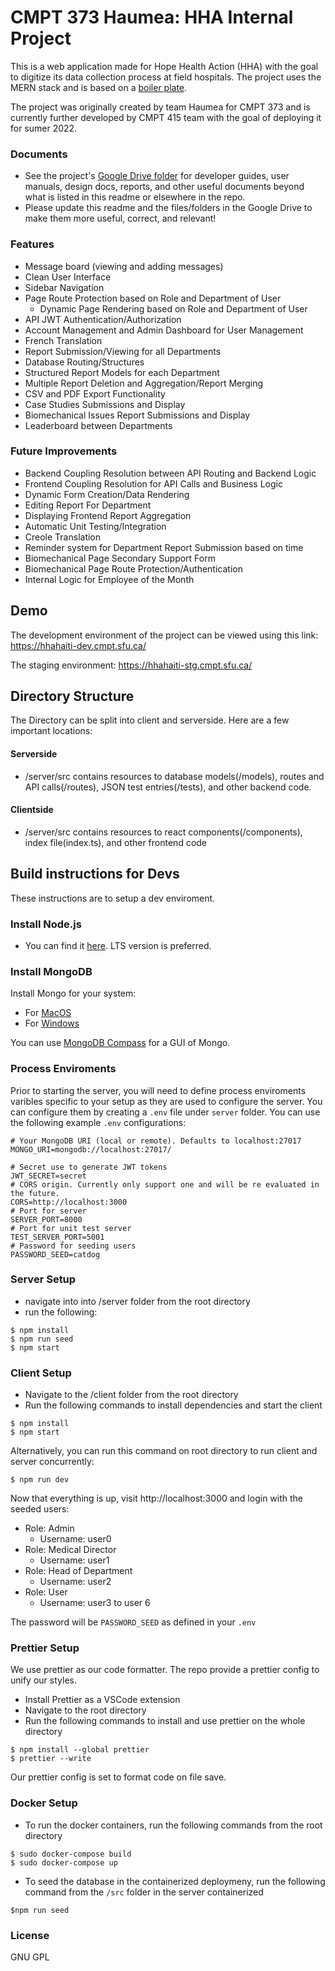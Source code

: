 # CMPT 373 Haumea: HHA Internal Project

This is a web application made for Hope Health Action (HHA) with the goal to digitize its data collection process at field hospitals. The project uses the MERN stack and is based on a
[boiler plate](https://github.com/nemanjam/mern-boilerplate).

The project was originally created by team Haumea for CMPT 373 and is currently further developed by CMPT 415 team with the goal of deploying it for sumer 2022.

### Documents

- See the project's [Google Drive folder](https://drive.google.com/drive/u/1/folders/1gFExr-PnGu1AitOtUZj-w4E_3EmPlD-q) for developer guides, user manuals, design docs, reports, and other useful
  documents beyond what is listed in this readme or elsewhere in the repo.
- Please update this readme and the files/folders in the Google Drive to make them more useful, correct, and relevant!

### Features

- Message board (viewing and adding messages)
- Clean User Interface
- Sidebar Navigation
- Page Route Protection based on Role and Department of User
  - Dynamic Page Rendering based on Role and Department of User
- API JWT Authentication/Authorization
- Account Management and Admin Dashboard for User Management
- French Translation
- Report Submission/Viewing for all Departments
- Database Routing/Structures
- Structured Report Models for each Department
- Multiple Report Deletion and Aggregation/Report Merging
- CSV and PDF Export Functionality
- Case Studies Submissions and Display
- Biomechanical Issues Report Submissions and Display
- Leaderboard between Departments

### Future Improvements

- Backend Coupling Resolution between API Routing and Backend Logic
- Frontend Coupling Resolution for API Calls and Business Logic
- Dynamic Form Creation/Data Rendering
- Editing Report For Department
- Displaying Frontend Report Aggregation
- Automatic Unit Testing/Integration
- Creole Translation
- Reminder system for Department Report Submission based on time
- Biomechanical Page Secondary Support Form
- Biomechanical Page Route Protection/Authentication
- Internal Logic for Employee of the Month

## Demo

The development environment of the project can be viewed using this link: https://hhahaiti-dev.cmpt.sfu.ca/

The staging environment: https://hhahaiti-stg.cmpt.sfu.ca/

## Directory Structure

The Directory can be split into client and serverside. Here are a few important locations:

#### Serverside

- /server/src contains resources to database models(/models), routes and API calls(/routes), JSON test entries(/tests), and other backend code.

#### Clientside

- /server/src contains resources to react components(/components), index file(index.ts), and other frontend code

## Build instructions for Devs

These instructions are to setup a dev enviroment.

### Install Node.js

- You can find it [here](https://nodejs.org/en/download/). LTS version is preferred.

### Install MongoDB

Install Mongo for your system:

- For [MacOS](https://docs.mongodb.com/manual/tutorial/install-mongodb-on-os-x/)
- For [Windows](https://docs.mongodb.com/manual/tutorial/install-mongodb-on-windows/)

You can use [MongoDB Compass](https://www.mongodb.com/try/download/compass) for a GUI of Mongo.

### Process Enviroments

Prior to starting the server, you will need to define process enviroments varibles specific to your setup as they are used to configure the server. You can configure them by creating a `.env` file
under `server` folder. You can use the following example `.env` configurations:

```
# Your MongoDB URI (local or remote). Defaults to localhost:27017
MONGO_URI=mongodb://localhost:27017/

# Secret use to generate JWT tokens
JWT_SECRET=secret
# CORS origin. Currently only support one and will be re evaluated in the future.
CORS=http://localhost:3000
# Port for server
SERVER_PORT=8000
# Port for unit test server
TEST_SERVER_PORT=5001
# Password for seeding users
PASSWORD_SEED=catdog
```

### Server Setup

- navigate into into /server folder from the root directory
- run the following:

```
$ npm install
$ npm run seed
$ npm start
```

### Client Setup

- Navigate to the /client folder from the root directory
- Run the following commands to install dependencies and start the client

```
$ npm install
$ npm start
```

Alternatively, you can run this command on root directory to run client and server concurrently:

```
$ npm run dev
```

Now that everything is up, visit http://localhost:3000 and login with the seeded users:

- Role: Admin
  - Username: user0
- Role: Medical Director
  - Username: user1
- Role: Head of Department
  - Username: user2
- Role: User
  - Username: user3 to user 6

The password will be `PASSWORD_SEED` as defined in your `.env`

### Prettier Setup

We use prettier as our code formatter. The repo provide a prettier config to unify our styles.

- Install Prettier as a VSCode extension
- Navigate to the root directory
- Run the following commands to install and use prettier on the whole directory

```
$ npm install --global prettier
$ prettier --write
```

Our prettier config is set to format code on file save.

### Docker Setup

- To run the docker containers, run the following commands from the root directory

```
$ sudo docker-compose build
$ sudo docker-compose up
```

- To seed the database in the containerized deploymeny, run the following command from the `/src` folder in the server containerized

```
$npm run seed
```

### License

GNU GPL
